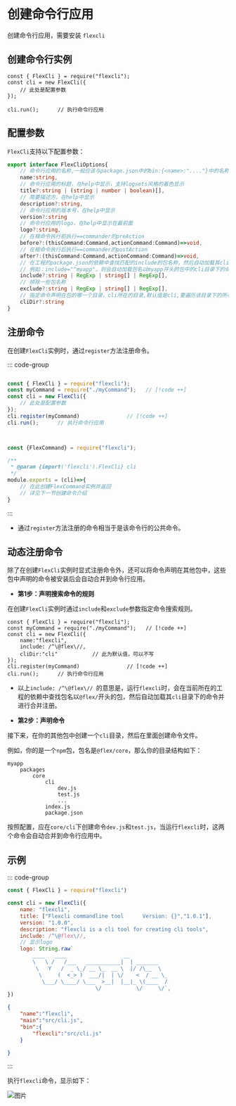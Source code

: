 # 创建命令行应用

创建命令行应用，需要安装 `flexcli` 

## 创建命令行实例

```js{6}
const { FlexCli } = require("flexcli");
const cli = new FlexCli({
    // 此处是配置参数
});

cli.run();      // 执行命令行应用

```

## 配置参数

`FlexCli`支持以下配置参数：

```ts
export interface FlexCliOptions{
    // 命令行应用的名称,一般应该与package.json中的bin:{<name>:"...."}中的名称一致
    name:string,
    // 命令行应用的标题，在help中显示，支持logsets风格的着色显示
    title?:string | (string | number | boolean)[],
    // 简要描述方，在help中显示
    description?:string,
    // 命令行应用的版本号，在help中显示
    version?:string
    // 命令行应用的logo，在help中显示在最前面
    logo?:string,
    // 在根命令执行前执行==commander的preAction
    before?:(thisCommand:Command,actionCommand:Command)=>void,
    // 在根命令执行后执行==commander的postAction
    after?:(thisCommand:Command,actionCommand:Command)=>void, 
    // 在工程的package.json的依赖中查找匹配的include的包名称，然后自动加载其cliDir目录下的命令
    // 例如：include="^myapp"，则会自动加载包名以myapp开头的包中的cli目录下的命令
    include?:string | RegExp | string[] | RegExp[],
    // 排除一些包名称
    exclude?:string | RegExp | string[] | RegExp[],
    // 指定命令声明在包的哪一个目录，cli所在的目录,默认值是cli,要遍历该目录下的所有js文件作为命令导出
    cliDir?:string            
}

```


## 注册命令

在创建`FlexCli`实例时，通过`register`方法注册命令。

::: code-group


```js [cli.js]

const { FlexCli } = require("flexcli");
const myCommand = require("./myCommand");   // [!code ++]
const cli = new FlexCli({
    // 此处是配置参数
});
cli.register(myCommand)               // [!code ++]
cli.run();      // 执行命令行应用


```

```js [myCommand.js]


const {FlexCommand} = require("flexcli");

/**
 * @param {import('flexcli').FlexCli} cli
 */
module.exports = (cli)=>{
    // 在此创建FlexCommand实例并返回
    // 详见下一节创建命令介绍
}

```

:::

- 通过`register`方法注册的命令相当于是该命令行的公共命令。

## 动态注册命令

除了在创建`FlexCli`实例时显式注册命令外，还可以将命令声明在其他包中，这些包中声明的命令被安装后会自动合并到命令行应用。

- **第1步：声明搜索命令的规则**

在创建`FlexCli`实例时通过`include`和`exclude`参数指定命令搜索规则。

```js{4,5}
const { FlexCli } = require("flexcli");
const myCommand = require("./myCommand");   // [!code ++]
const cli = new FlexCli({
    name:"flexcli",
    include: /^\@flex\//,           
    cliDir:"cli"           // 此为默认值，可以不写
});
cli.register(myCommand)               // [!code ++]
cli.run();      // 执行命令行应用

```
- 以上`include: /^\@flex\// `的意思是，运行`flexcli`时，会在当前所在的工程的依赖中查找包名以`@flex/`开头的包，然后自动加载其`cli`目录下的命令并进行合并注册。

- **第2步：声明命令**

接下来，在你的其他包中创建一个`cli`目录，然后在里面创建命令文件。

例如，你的是一个`npm`包，包名是`@flex/core`，那么你的目录结构如下：

```shell{4,5,6}
myapp
    packages 
        core
            cli
                dev.js
                test.js
                ...
            index.js
            package.json

```

按照配置，应在`core/cli`下创建命令`dev.js`和`test.js`，当运行`flexcli`时，这两个命令会自动合并到命令行应用中。


## 示例

::: code-group

```js [cli.js]
const { FlexCli } = require("flexcli") 

const cli = new FlexCli({
    name: "flexcli",
    title: ["Flexcli commandline tool      Version: {}","1.0.1"],
    version: "1.0.0",
    description: "flexcli is a cli tool for creating cli tools",
    include: /^\@flex\//, 
    // 显示logo
    logo: String.raw`
        ____   ____                  __            
        \   \ /   /___   ___________|  | _______   
         \   Y   /  _ \_/ __ \_  __ \  |/ /\__  \  
          \     (  <_> )  ___/|  | \/    <  / __ \_
           \___/ \____/ \___  >__|  |__|_ \(____  /
                            \/           \/     \/`, 
})
```

```json [package.json]
{
    "name":"flexcli",
    "main":"src/cli.js",
    "bin":{
        "flexcli":"src/cli.js"
    }

}
```
:::

执行`flexcli`命令，显示如下：
 
![图片](/cli_demo.png)
